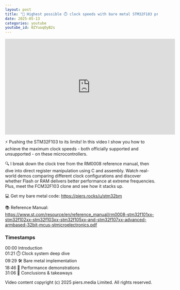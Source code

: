 ```yaml
---
layout: post
title: "🚀 Highest possible ⏱️ clock speeds with bare metal STM32F103 programming"
date: 2025-05-13
categories: youtube
youtube_id: 0ZYuoqOyB2s
---
```


<!-- You can customize your embedded video appearance -->
<div class="video-container">
    <iframe 
        width="560" 
        height="315" 
        src="https://www.youtube.com/embed/0ZYuoqOyB2s" 
        frameborder="0" 
        allow="accelerometer; autoplay; encrypted-media; gyroscope; picture-in-picture" 
        allowfullscreen>
    </iframe>
</div>

⚡ Pushing the STM32F103 to its limits! In this video I show you how to achieve the maximum clock speeds - both officially supported and unsupported - on these microcontrollers.  

🔍 I break down the clock tree from the RM0008 reference manual, then dive into direct register manipulation using C and assembly. Watch real-world demos comparing different clock configurations and discover whether Flash or RAM delivers better performance at extreme frequencies. Plus, meet the FCM32F103 clone and see how it stacks up.  

💻 Get my bare metal code: <https://piers.rocks/u/stm32bm>  

📚 Reference Manual: <https://www.st.com/resource/en/reference_manual/rm0008-stm32f101xx-stm32f102xx-stm32f103xx-stm32f105xx-and-stm32f107xx-advanced-armbased-32bit-mcus-stmicroelectronics.pdf>  


### Timestamps

00:00 Introduction  
01:21 ⏱️ Clock system deep dive  
09:29 🛠️ Bare metal implementation  
18:46 🧪 Performance demonstrations  
31:06 💭 Conclusions & takeaways  

Video content copyright (c) 2025 piers.media Limited. All rights reserved.  